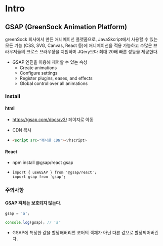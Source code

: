 # Intro

## GSAP (GreenSock Animation Platform)

greenSock 회사에서 만든 애니메이션 플랫폼으로, JavaSkcript에서 사용할 수 있는 모든 기능 (CSS, SVG, Canvas, React 등)에 애니메이션을 적용 가능하고 수많은 브라우저들의 크로스 브라우징을 지원하며 JQery보다 최대 20배 빠른 성능을 제공한다.

- GSAP 엔진을 이용해 제어할 수 있는 속성
  - Create animations
  - Configure settings
  - Register plugins, eases, and effects
  - Global control over all animations

### Install

#### html

- https://gsap.com/docs/v3/ 페이지로 이동

- CDN 복사

- ```html
  <script src="복사한 CDN"></hscript>
  ```

#### React

- npm install @gsap/react gsap

- ```react
  import { useGSAP } from '@gsap/react';
  import gsap from 'gsap';
  ```

### 주의사항

#### GSAP 객체는 보호되지 않는다.

```javascript
gsap = 'a';

console.log(gsap); // 'a'
```

- GSAP에 특정한 값을 할당해버리면 코어의 객체가 아닌 다른 값으로 할당되어버린다.
